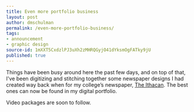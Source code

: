 ```yaml
---
title: Even more portfolio business
layout: post
author: dmschulman
permalink: /even-more-portfolio-business/
tags:
- announcement
- graphic design
source-id: 1mXXT5CxdzlPJ3uXh2zMHRQGyjO41dYksmOgFATky9jU
published: true
---
```

Things have been busy around here the past few days, and on top of that, I've been digitizing and stitching together some newspaper designs I had created way back when for my college’s newspaper, [The Ithacan](http://theithacan.org/). The best ones can now be found in my digital portfolio.

Video packages are soon to follow.


